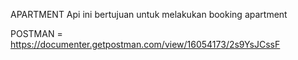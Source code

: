 APARTMENT
Api ini bertujuan untuk melakukan booking apartment

POSTMAN = https://documenter.getpostman.com/view/16054173/2s9YsJCssF
